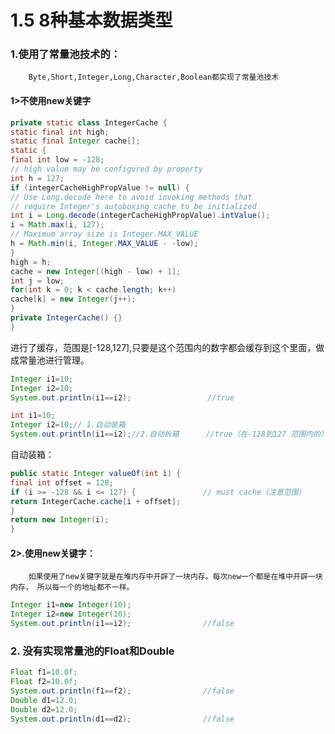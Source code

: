 # 1.5 8种基本数据类型

### 1.使用了常量池技术的： 

        Byte,Short,Integer,Long,Character,Boolean都实现了常量池技术

#### 1&gt;不使用new关键字

```java
private static class IntegerCache {
static final int high;
static final Integer cache[];
static {
final int low = -128;
// high value may be configured by property
int h = 127;
if (integerCacheHighPropValue != null) {
// Use Long.decode here to avoid invoking methods that
// require Integer's autoboxing cache to be initialized
int i = Long.decode(integerCacheHighPropValue).intValue();
i = Math.max(i, 127);
// Maximum array size is Integer.MAX_VALUE
h = Math.min(i, Integer.MAX_VALUE - -low);
}
high = h;
cache = new Integer[(high - low) + 1];
int j = low;
for(int k = 0; k < cache.length; k++)
cache[k] = new Integer(j++);
}
private IntegerCache() {}
}
```

 进行了缓存，范围是\[-128,127\],只要是这个范围内的数字都会缓存到这个里面，做成常量池进行管理。

```java
Integer i1=10;
Integer i2=10;
System.out.println(i1==i2);                 //true

int i1=10;
Integer i2=10;// 1.自动装箱
System.out.println(i1==i2);//2.自动拆箱      //true（在-128到127 范围内的）
```

自动装箱：

```java
public static Integer valueOf(int i) {
final int offset = 128;
if (i >= -128 && i <= 127) {               // must cache（注意范围）
return IntegerCache.cache[i + offset];
}
return new Integer(i);
}
```

####  2&gt;.使用new关键字：

        如果使用了new关键字就是在堆内存中开辟了一块内存。每次new一个都是在堆中开辟一块内存， 所以每一个的地址都不一样。

```java
Integer i1=new Integer(10);
Integer i2=new Integer(10);
System.out.println(i1==i2);                //false
```

### 2.  没有实现常量池的Float和Double

```java
Float f1=10.0f;
Float f2=10.0f; 
System.out.println(f1==f2);                //false
Double d1=12.0;
Double d2=12.0;
System.out.println(d1==d2);                //false
```



